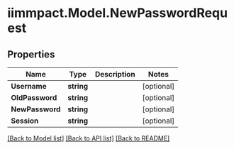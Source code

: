 # iimmpact.Model.NewPasswordRequest
## Properties

Name | Type | Description | Notes
------------ | ------------- | ------------- | -------------
**Username** | **string** |  | [optional] 
**OldPassword** | **string** |  | [optional] 
**NewPassword** | **string** |  | [optional] 
**Session** | **string** |  | [optional] 

[[Back to Model list]](../README.md#documentation-for-models) [[Back to API list]](../README.md#documentation-for-api-endpoints) [[Back to README]](../README.md)

